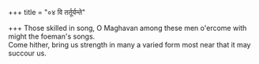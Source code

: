 +++
title = "०४ वि तर्तूर्यन्ते"

+++
Those skilled in song, O Maghavan among these men o'ercome with might the foeman's songs.  
     Come hither, bring us strength in many a varied form most near that it may succour us.